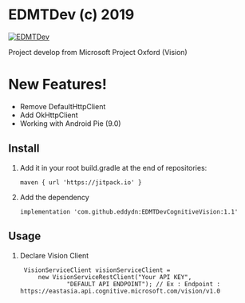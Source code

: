 # EDMTDev (c) 2019

[![EDMTDev](https://preview.ibb.co/nsr2RV/EDMTDev-Logo.png)](https://youtube.com/eddydn71)

Project develop from Microsoft Project Oxford (Vision)
# New Features!
  - Remove DefaultHttpClient
  - Add OkHttpClient
  - Working with Android Pie (9.0)


## Install
1. Add it in your root build.gradle at the end of repositories:

	   maven { url 'https://jitpack.io' }
		
2. Add the dependency

	   implementation 'com.github.eddydn:EDMTDevCognitiveVision:1.1'
	 
## Usage
1. Declare Vision Client 

	    VisionServiceClient visionServiceClient =
            new VisionServiceRestClient("Your API KEY",
                    "DEFAULT API ENDPOINT"); // Ex : Endpoint : https://eastasia.api.cognitive.microsoft.com/vision/v1.0
		

